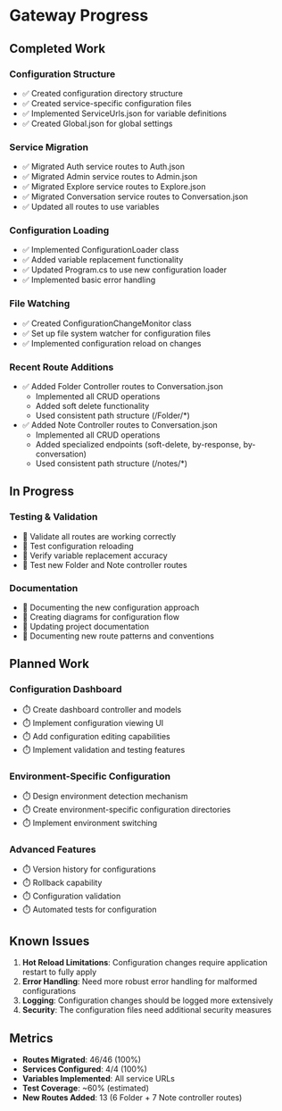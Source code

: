 # Gateway Progress

## Completed Work

### Configuration Structure
- ✅ Created configuration directory structure
- ✅ Created service-specific configuration files
- ✅ Implemented ServiceUrls.json for variable definitions
- ✅ Created Global.json for global settings

### Service Migration
- ✅ Migrated Auth service routes to Auth.json
- ✅ Migrated Admin service routes to Admin.json
- ✅ Migrated Explore service routes to Explore.json
- ✅ Migrated Conversation service routes to Conversation.json
- ✅ Updated all routes to use variables

### Configuration Loading
- ✅ Implemented ConfigurationLoader class
- ✅ Added variable replacement functionality
- ✅ Updated Program.cs to use new configuration loader
- ✅ Implemented basic error handling

### File Watching
- ✅ Created ConfigurationChangeMonitor class
- ✅ Set up file system watcher for configuration files
- ✅ Implemented configuration reload on changes

### Recent Route Additions
- ✅ Added Folder Controller routes to Conversation.json
  - Implemented all CRUD operations
  - Added soft delete functionality
  - Used consistent path structure (/Folder/*)
- ✅ Added Note Controller routes to Conversation.json
  - Implemented all CRUD operations
  - Added specialized endpoints (soft-delete, by-response, by-conversation)
  - Used consistent path structure (/notes/*)

## In Progress

### Testing & Validation
- 🔄 Validate all routes are working correctly
- 🔄 Test configuration reloading
- 🔄 Verify variable replacement accuracy
- 🔄 Test new Folder and Note controller routes

### Documentation
- 🔄 Documenting the new configuration approach
- 🔄 Creating diagrams for configuration flow
- 🔄 Updating project documentation
- 🔄 Documenting new route patterns and conventions

## Planned Work

### Configuration Dashboard
- ⏱️ Create dashboard controller and models
- ⏱️ Implement configuration viewing UI
- ⏱️ Add configuration editing capabilities
- ⏱️ Implement validation and testing features

### Environment-Specific Configuration
- ⏱️ Design environment detection mechanism
- ⏱️ Create environment-specific configuration directories
- ⏱️ Implement environment switching

### Advanced Features
- ⏱️ Version history for configurations
- ⏱️ Rollback capability
- ⏱️ Configuration validation
- ⏱️ Automated tests for configuration

## Known Issues

1. **Hot Reload Limitations**: Configuration changes require application restart to fully apply
2. **Error Handling**: Need more robust error handling for malformed configurations
3. **Logging**: Configuration changes should be logged more extensively
4. **Security**: The configuration files need additional security measures

## Metrics
- **Routes Migrated**: 46/46 (100%)
- **Services Configured**: 4/4 (100%)
- **Variables Implemented**: All service URLs
- **Test Coverage**: ~60% (estimated)
- **New Routes Added**: 13 (6 Folder + 7 Note controller routes) 